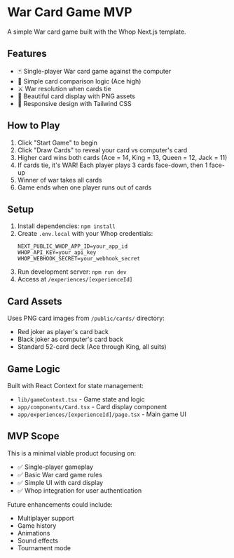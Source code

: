 # War Card Game MVP

A simple War card game built with the Whop Next.js template.

## Features

- 🃏 Single-player War card game against the computer
- 🎯 Simple card comparison logic (Ace high)
- ⚔️ War resolution when cards tie
- 🎨 Beautiful card display with PNG assets
- 📱 Responsive design with Tailwind CSS

## How to Play

1. Click "Start Game" to begin
2. Click "Draw Cards" to reveal your card vs computer's card
3. Higher card wins both cards (Ace = 14, King = 13, Queen = 12, Jack = 11)
4. If cards tie, it's WAR! Each player plays 3 cards face-down, then 1 face-up
5. Winner of war takes all cards
6. Game ends when one player runs out of cards

## Setup

1. Install dependencies: `npm install`
2. Create `.env.local` with your Whop credentials:
   ```
   NEXT_PUBLIC_WHOP_APP_ID=your_app_id
   WHOP_API_KEY=your_api_key
   WHOP_WEBHOOK_SECRET=your_webhook_secret
   ```
3. Run development server: `npm run dev`
4. Access at `/experiences/[experienceId]`

## Card Assets

Uses PNG card images from `/public/cards/` directory:
- Red joker as player's card back
- Black joker as computer's card back
- Standard 52-card deck (Ace through King, all suits)

## Game Logic

Built with React Context for state management:
- `lib/gameContext.tsx` - Game state and logic
- `app/components/Card.tsx` - Card display component
- `app/experiences/[experienceId]/page.tsx` - Main game UI

## MVP Scope

This is a minimal viable product focusing on:
- ✅ Single-player gameplay
- ✅ Basic War card game rules
- ✅ Simple UI with card display
- ✅ Whop integration for user authentication

Future enhancements could include:
- Multiplayer support
- Game history
- Animations
- Sound effects
- Tournament mode
